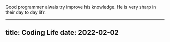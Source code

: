 Good programmer alwais try improve his knowledge. He is very sharp in their day to day lifr.

---
title: Coding Life
date: 2022-02-02
---
